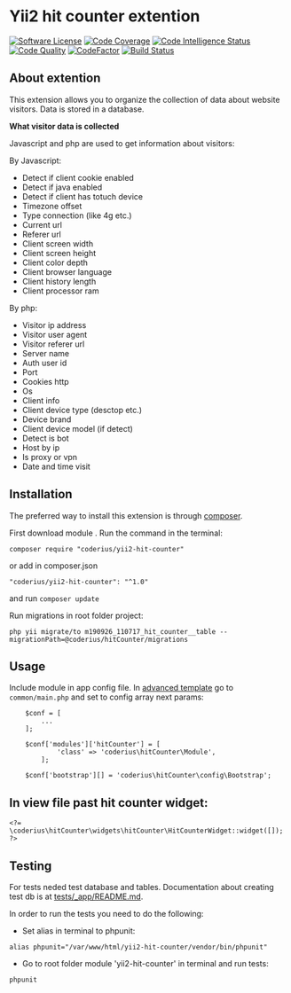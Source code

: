 Yii2 hit counter extention
==========================
[![Software License](https://img.shields.io/github/license/coderius/yii2-hit-counter)](LICENSE.md)
[![Code Coverage](https://scrutinizer-ci.com/g/coderius/yii2-hit-counter/badges/coverage.png?b=master)](https://scrutinizer-ci.com/g/coderius/yii2-hit-counter/?branch=master)
[![Code Intelligence Status](https://scrutinizer-ci.com/g/coderius/yii2-hit-counter/badges/code-intelligence.svg?b=master)](https://scrutinizer-ci.com/code-intelligence)
[![Code Quality](https://img.shields.io/scrutinizer/quality/g/coderius/yii2-hit-counter.svg?style=flat-square)](https://scrutinizer-ci.com/g/coderius/yii2-hit-counter/?branch=master)
[![CodeFactor](https://img.shields.io/codefactor/grade/github/coderius/yii2-hit-counter)](https://www.codefactor.io/repository/github/coderius/yii2-hit-counter)
[![Build Status](https://scrutinizer-ci.com/g/coderius/yii2-hit-counter/badges/build.png?b=master)](https://scrutinizer-ci.com/g/coderius/yii2-hit-counter/build-status/master)


## About extention

This extension allows you to organize the collection of data about website visitors. Data is stored in a database.

**What visitor data is collected**

Javascript and php are used to get information about visitors:

By Javascript:

* Detect if client cookie enabled
* Detect if java enabled
* Detect if client has totuch device
* Timezone offset
* Type connection (like 4g etc.)
* Current url
* Referer url
* Client screen width
* Client screen height
* Client color depth
* Client browser language
* Client history length
* Client processor ram

By php:

* Visitor ip address
* Visitor user agent
* Visitor referer url
* Server name
* Auth user id
* Port
* Cookies http
* Os
* Client info
* Client device type (desctop etc.)
* Device brand
* Client device model (if detect)
* Detect is bot
* Host by ip
* Is proxy or vpn
* Date and time visit


## Installation

The preferred way to install this extension is through [composer](http://getcomposer.org/download/).

First download module . Run the command in the terminal:
```
composer require "coderius/yii2-hit-counter"
```

or add in composer.json
```
"coderius/yii2-hit-counter": "^1.0"
```
and run `composer update`

Run migrations in root folder project:
```
php yii migrate/to m190926_110717_hit_counter__table --migrationPath=@coderius/hitCounter/migrations
```

## Usage

Include module in app config file. In [advanced template](https://github.com/yiisoft/yii2-app-advanced) go to `common/main.php` and set to config array next params:

```
    $conf = [
        ...
    ];
    
    $conf['modules']['hitCounter'] = [
            'class' => 'coderius\hitCounter\Module',
        ];

    $conf['bootstrap'][] = 'coderius\hitCounter\config\Bootstrap';
```

In view file past hit counter widget:
-------------------------------------

```
<?= \coderius\hitCounter\widgets\hitCounter\HitCounterWidget::widget([]); ?>
```

## Testing

For tests neded test database and tables. 
Documentation about creating test db is at [tests/_app/README.md](tests/_app/README.md).

In order to run the tests you need to do the following:

* Set alias in terminal to phpunit:
```
alias phpunit="/var/www/html/yii2-hit-counter/vendor/bin/phpunit"
```

* Go to root folder module 'yii2-hit-counter' in terminal and run tests:
```
phpunit
```